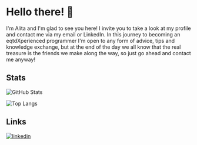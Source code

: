 # Hello there! :star2:

I'm Alita and I'm glad to see you here! I invite you to take a look at my profile and contact me via my email or LinkedIn. In this journey to becoming an eqtdXperienced programmer I'm open to any form of advice, tips and knowledge exchange, but at the end of the day we all know that the real treasure is the friends we make along the way, so just go ahead and contact me anyway!

## Stats

![GitHub Stats](https://github-readme-stats.vercel.app/api?username=AlitaAmancio&theme=transparent&bg_color=000&border_color=30A3DC&show_icons=true&icon_color=30A3DC&title_color=E94D5F&text_color=FFF)

![Top Langs](https://github-readme-stats-git-masterrstaa-rickstaa.vercel.app/api/top-langs/?username=AlitaAmancio&layout=compact&bg_color=000&border_color=30A3DC&title_color=E94D5F&text_color=FFF)

## Links

[![linkedin](https://img.shields.io/badge/linkedin-0A66C2?style=for-the-badge&logo=linkedin&logoColor=white)](https://www.linkedin.com/in/alitaamancio/)
